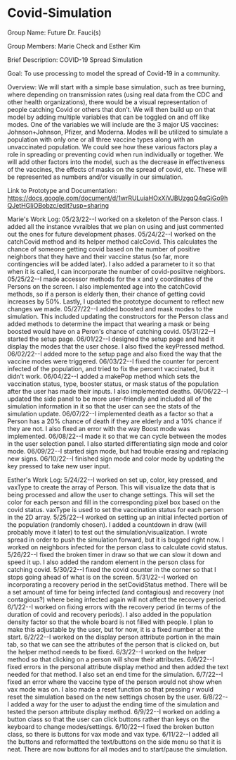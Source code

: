 # Covid-Simulation

Group Name: Future Dr. Fauci(s)

Group Members: Marie Check and Esther Kim

Brief Description:
COVID-19 Spread Simulation

Goal: To use processing to model the spread of Covid-19 in a community. 

Overview: We will start with a simple base simulation, such as tree burning, where depending on transmission rates (using real data from the CDC and other health organizations), there would be a visual representation of people catching Covid or others that don’t. We will then build up on that model by adding multiple variables that can be toggled on and off like modes. One of the variables we will include are the 3 major US vaccines: Johnson+Johnson, Pfizer, and Moderna. Modes will be utilized to simulate a population with only one or all three vaccine types along with an unvaccinated population. We could see how these various factors play a role in spreading or preventing covid when run individually or together. We will add other factors into the model, such as the decrease in effectiveness of the vaccines, the effects of masks on the spread of covid, etc. These will be represented as numbers and/or visually in our simulation.

Link to Prototype and Documentation: https://docs.google.com/document/d/1wrRULuiaHOxXiVJBUzgqQ4qGiGo9hQJetHGIiOBobzc/edit?usp=sharing

Marie's Work Log:
05/23/22--I worked on a skeleton of the Person class. I added all the instance vvraibles that we plan on using and just commented out the ones for future development phases.
05/24/22--I worked on the catchCovid method and its helper method calcCovid. This calculates the chance of someone getting covid based on the number of positive neighbors that they have and their vaccine status (so far, more contingencies will be added later). I also added a parameter to it so that when it is called, I can incorporate the number of covid-posiitve neighbors.
05/25/22--I made accessor methods for the x and y coordinates of the Persons on the screen. I also implemented age into the catchCovid methods, so if a person is elderly then, their chance of getting covid increases by 50%. Lastly, I updated the prototype document to reflect new changes we made.
05/27/22--I added boosted and mask modes to the simulation. This included updating the constructors for the Person class and added methods to determine the impact that wearing a mask or being boosted would have on a Peron's chance of catching covid.
05/31/22--I started the setup page.
06/01/22--I designed the setup page and had it display the modes that the user chose. I also fixed the keyPressed method.
06/02/22--I added more to the setup page and also fixed the way that the vaccine modes were triggered.
06/03/22--I fixed the counter for percent infected of the population, and tried to fix the percent vaccinated, but it didn't work.
06/04/22--I added a makePop method which sets the vaccination status, type, booster status, or mask status of the population after the user has made their inputs. I also implemented deaths.
06/06/22--I updated the side panel to be more user-friendly and included all of the simulation information in it so that the user can see the stats of the simulation update.
06/07/22--I implemented death as a factor so that a Person has a 20% chance of death if they are elderly and a 10% chance if they are not. I also fixed an error with the way Boost mode was implemented.
06/08/22--I made it so that we can cycle between the modes in the user selection panel. I also started differentiating sign mode and color mode.
06/09/22--I started sign mode, but had trouble erasing and replacing new signs.
06/10/22--I finished sign mode and color mode by updating the key pressed to take new user input.

Esther's Work Log:
5/24/22--I worked on set up, color, key pressed, and vaxType to create the array of Person. This will visualize the data that is being processed and allow the user to change settings. This will set the color for each person and fill in the corresponding pixel box based on the covid status. vaxType is used to set the vaccination status for each person in the 2D array.
5/25/22--I worked on setting up an initial infected portion of the population (randomly chosen). I added a countdown in draw (will probably move it later) to test out the simulation/visualization. I wrote spread in order to push the simulation forward, but it is bugged right now. I worked on neighbors infected for the person class to calculate covid status.
5/26/22--I fixed the broken timer in draw so that we can slow it down and speed it up. I also added the random element in the person class for catching covid.
5/30/22--I fixed the covid counter in the corner so that I stops going ahead of what is on the screen.
5/31/22--I worked on incorporating a recovery period in the setCovidStatus method. There will be a set amount of time for being infected (and contagious) and recovery (not contagious?) where being infected again will not affect the recovery period.
6/1/22--I worked on fixing errors with the recovery period (in terms of the duration of covid and recovery periods). I also added in the population density factor so that the whole board is not filled with people. I plan to make this adjustable by the user, but for now, it is a fixed number at the start.
6/2/22--I worked on the display person attribute portion in the main tab, so that we can see the attributes of the person that is clicked on, but the helper method needs to be fixed.
6/3/22--I worked on the helper method so that clicking on a person will show their attributes.
6/6/22--I fixed errors in the personal attribute display method and then added the text needed for that method. I also set an end time for the simulation.
6/7/22--I fixed an error where the vaccine type of the person would not show when vax mode was on. I also made a reset function so that pressing r would reset the simulation based on the new settings chosen by the user.
6/8/22--I added a way for the user to adjust the ending time of the simulation and tested the person attribute display method.
6/9/22--I worked on adding a button class so that the user can click buttons rather than keys on the keyboard to change modes/settings.
6/10/22--I fixed the broken button class, so there is buttons for vax mode and vax type.
6/11/22--I added all the buttons and reformatted the text/buttons on the side menu so that it is neat. There are now buttons for all modes and to start/pause the simulation.
